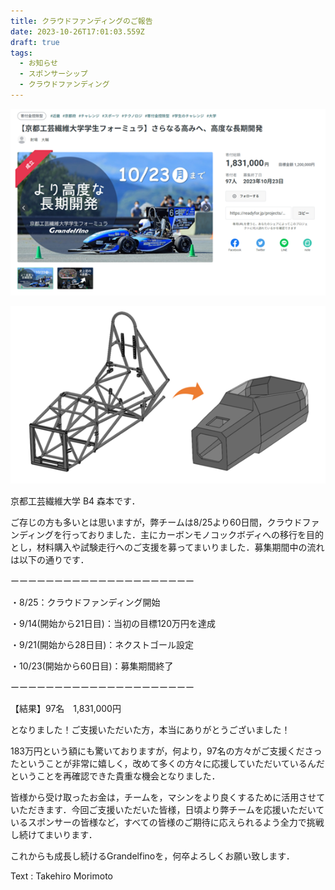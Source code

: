 ```yaml
---
title: クラウドファンディングのご報告
date: 2023-10-26T17:01:03.559Z
draft: true
tags:
  - お知らせ
  - スポンサーシップ
  - クラウドファンディング
---
```

![](画像1.png)

![](画像2.png)

京都工芸繊維大学 B4 森本です．

ご存じの方も多いとは思いますが，弊チームは8/25より60日間，クラウドファンディングを行っておりました．主にカーボンモノコックボディへの移行を目的とし，材料購入や試験走行へのご支援を募ってまいりました．募集期間中の流れは以下の通りです．

ーーーーーーーーーーーーーーーーーーーーー

・8/25：クラウドファンディング開始 

・9/14(開始から21日目)：当初の目標120万円を達成

・9/21(開始から28日目)：ネクストゴール設定

・10/23(開始から60日目)：募集期間終了

ーーーーーーーーーーーーーーーーーーーーー

【結果】97名　1,831,000円

となりました！ご支援いただいた方，本当にありがとうございました！

183万円という額にも驚いておりますが，何より，97名の方々がご支援くださったということが非常に嬉しく，改めて多くの方々に応援していただいているんだということを再確認できた貴重な機会となりました．

皆様から受け取ったお金は，チームを，マシンをより良くするために活用させていただきます．今回ご支援いただいた皆様，日頃より弊チームを応援いただいているスポンサーの皆様など，すべての皆様のご期待に応えられるよう全力で挑戦し続けてまいります．

これからも成長し続けるGrandelfinoを，何卒よろしくお願い致します．



T﻿ext : Takehiro Morimoto